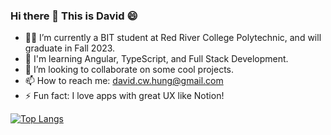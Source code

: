### Hi there 👋 This is David 😄

- 👨‍🎓 I’m currently a BIT student at Red River College Polytechnic, and will graduate in Fall 2023.
- 🌱 I'm learning Angular, TypeScript, and Full Stack Development.
- 👯 I’m looking to collaborate on some cool projects.
- 📫 How to reach me: david.cw.hung@gmail.com 
- ⚡ Fun fact: I love apps with great UX like Notion!

[![Top Langs](https://github-readme-stats.vercel.app/api/top-langs/?username=DavidCWHung&layout=compact)](https://github.com/anuraghazra/github-readme-stats)
